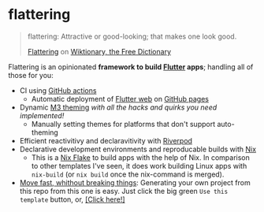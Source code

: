# flattering
> flattering: Attractive or good-looking; that makes one look good.
> 
> [Flattering](https://en.wiktionary.org/w/index.php?title=flattering&oldid=68675293) on [Wiktionary, the Free Dictionary](https://en.wiktionary.org/wiki/Wiktionary:Main_Page)


Flattering is an opinionated **framework to build [Flutter](https://flutter.dev/) apps**; handling all of those for you:
  - CI using [GitHub actions](https://github.com/features/actions)
    - Automatic deployment of [Flutter web](https://flutter.dev/multi-platform/web) on [GitHub pages](https://pages.github.com/)
  - Dynamic [M3 theming](https://m3.material.io/) *with all the hacks and quirks you need implemented!*
    - Manually setting themes for platforms that don't support auto-theming  
 - Efficient reactivitivy and declaravitivity with [Riverpod](https://riverpod.dev)
 - Declarative development environments and reproducable builds with [Nix](https://nixos.org/)
   - This is a [Nix Flake](https://nixos.wiki/wiki/Flakes) to build apps with the help of Nix. In comparison to other templates I've seen, it does work building Linux apps with `nix-build` (or `nix build` once the nix-command is merged).
- [Move fast, whithout breaking things](https://en.wikipedia.org/w/index.php?title=Move_fast_and_break_things_(motto)&redirect=no): Generating your own project from this repo from this one is easy. Just click the big green `Use this template` button, or, [\[Click here!\]](https://github.com/gilice/flattering/generate)